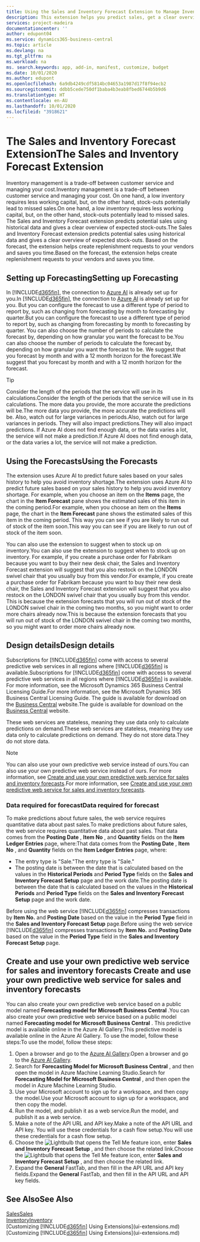 ```yaml
---
title: Using the Sales and Inventory Forecast Extension to Manage Inventory | Microsoft Docs
description: This extension helps you predict sales, get a clear overview of expected stock-outs, and even helps you create replenishment requests to vendors.
services: project-madeira
documentationcenter: ''
author: edupont04
ms.service: dynamics365-business-central
ms.topic: article
ms.devlang: na
ms.tgt_pltfrm: na
ms.workload: na
ms. search.keywords: app, add-in, manifest, customize, budget
ms.date: 10/01/2020
ms.author: edupont
ms.openlocfilehash: 6a9db4249cdf5814bc04653a1987d17f8f94ecb2
ms.sourcegitcommit: ddbb5cede750df1baba4b3eab8fbed6744b5b9d6
ms.translationtype: HT
ms.contentlocale: en-AU
ms.lasthandoff: 10/01/2020
ms.locfileid: "3918621"
---
```

# <a name="the-sales-and-inventory-forecast-extension"></a><span data-ttu-id="1ca1a-103">The Sales and Inventory Forecast Extension</span><span class="sxs-lookup"><span data-stu-id="1ca1a-103">The Sales and Inventory Forecast Extension</span></span>
<span data-ttu-id="1ca1a-104">Inventory management is a trade-off between customer service and managing your cost.</span><span class="sxs-lookup"><span data-stu-id="1ca1a-104">Inventory management is a trade-off between customer service and managing your cost.</span></span> <span data-ttu-id="1ca1a-105">On one hand, a low inventory requires less working capital, but, on the other hand, stock-outs potentially lead to missed sales.</span><span class="sxs-lookup"><span data-stu-id="1ca1a-105">On one hand, a low inventory requires less working capital, but, on the other hand, stock-outs potentially lead to missed sales.</span></span> <span data-ttu-id="1ca1a-106">The Sales and Inventory Forecast extension predicts potential sales using historical data and gives a clear overview of expected stock-outs.</span><span class="sxs-lookup"><span data-stu-id="1ca1a-106">The Sales and Inventory Forecast extension predicts potential sales using historical data and gives a clear overview of expected stock-outs.</span></span> <span data-ttu-id="1ca1a-107">Based on the forecast, the extension helps create replenishment requests to your vendors and saves you time.</span><span class="sxs-lookup"><span data-stu-id="1ca1a-107">Based on the forecast, the extension helps create replenishment requests to your vendors and saves you time.</span></span>  

## <a name="setting-up-forecasting"></a><span data-ttu-id="1ca1a-108">Setting up Forecasting</span><span class="sxs-lookup"><span data-stu-id="1ca1a-108">Setting up Forecasting</span></span>
<span data-ttu-id="1ca1a-109">In [!INCLUDE[d365fin](includes/d365fin_md.md)], the connection to [Azure AI](https://azure.microsoft.com/overview/ai-platform/) is already set up for you.</span><span class="sxs-lookup"><span data-stu-id="1ca1a-109">In [!INCLUDE[d365fin](includes/d365fin_md.md)], the connection to [Azure AI](https://azure.microsoft.com/overview/ai-platform/) is already set up for you.</span></span> <span data-ttu-id="1ca1a-110">But you can configure the forecast to use a different type of period to report by, such as changing from forecasting by month to forecasting by quarter.</span><span class="sxs-lookup"><span data-stu-id="1ca1a-110">But you can configure the forecast to use a different type of period to report by, such as changing from forecasting by month to forecasting by quarter.</span></span> <span data-ttu-id="1ca1a-111">You can also choose the number of periods to calculate the forecast by, depending on how granular you want the forecast to be.</span><span class="sxs-lookup"><span data-stu-id="1ca1a-111">You can also choose the number of periods to calculate the forecast by, depending on how granular you want the forecast to be.</span></span> <span data-ttu-id="1ca1a-112">We suggest that you forecast by month and with a 12 month horizon for the forecast.</span><span class="sxs-lookup"><span data-stu-id="1ca1a-112">We suggest that you forecast by month and with a 12 month horizon for the forecast.</span></span> 

> [!TIP]  
>   <span data-ttu-id="1ca1a-113">Consider the length of the periods that the service will use in its calculations.</span><span class="sxs-lookup"><span data-stu-id="1ca1a-113">Consider the length of the periods that the service will use in its calculations.</span></span> <span data-ttu-id="1ca1a-114">The more data you provide, the more accurate the predictions will be.</span><span class="sxs-lookup"><span data-stu-id="1ca1a-114">The more data you provide, the more accurate the predictions will be.</span></span> <span data-ttu-id="1ca1a-115">Also, watch out for large variances in periods.</span><span class="sxs-lookup"><span data-stu-id="1ca1a-115">Also, watch out for large variances in periods.</span></span> <span data-ttu-id="1ca1a-116">They will also impact predictions.</span><span class="sxs-lookup"><span data-stu-id="1ca1a-116">They will also impact predictions.</span></span> <span data-ttu-id="1ca1a-117">If Azure AI does not find enough data, or the data varies a lot, the service will not make a prediction.</span><span class="sxs-lookup"><span data-stu-id="1ca1a-117">If Azure AI does not find enough data, or the data varies a lot, the service will not make a prediction.</span></span>

## <a name="using-the-forecasts"></a><span data-ttu-id="1ca1a-118">Using the Forecasts</span><span class="sxs-lookup"><span data-stu-id="1ca1a-118">Using the Forecasts</span></span>
<span data-ttu-id="1ca1a-119">The extension uses Azure AI to predict future sales based on your sales history to help you avoid inventory shortage.</span><span class="sxs-lookup"><span data-stu-id="1ca1a-119">The extension uses Azure AI to predict future sales based on your sales history to help you avoid inventory shortage.</span></span> <span data-ttu-id="1ca1a-120">For example, when you choose an item on the **Items** page, the chart in the **Item Forecast** pane shows the estimated sales of this item in the coming period.</span><span class="sxs-lookup"><span data-stu-id="1ca1a-120">For example, when you choose an item on the **Items** page, the chart in the **Item Forecast** pane shows the estimated sales of this item in the coming period.</span></span> <span data-ttu-id="1ca1a-121">This way you can see if you are likely to run out of stock of the item soon.</span><span class="sxs-lookup"><span data-stu-id="1ca1a-121">This way you can see if you are likely to run out of stock of the item soon.</span></span>  

<span data-ttu-id="1ca1a-122">You can also use the extension to suggest when to stock up on inventory.</span><span class="sxs-lookup"><span data-stu-id="1ca1a-122">You can also use the extension to suggest when to stock up on inventory.</span></span> <span data-ttu-id="1ca1a-123">For example, if you create a purchase order for Fabrikam because you want to buy their new desk chair, the Sales and Inventory Forecast extension will suggest that you also restock on the LONDON swivel chair that you usually buy from this vendor.</span><span class="sxs-lookup"><span data-stu-id="1ca1a-123">For example, if you create a purchase order for Fabrikam because you want to buy their new desk chair, the Sales and Inventory Forecast extension will suggest that you also restock on the LONDON swivel chair that you usually buy from this vendor.</span></span> <span data-ttu-id="1ca1a-124">This is because the extension forecasts that you will run out of stock of the LONDON swivel chair in the coming two months, so you might want to order more chairs already now.</span><span class="sxs-lookup"><span data-stu-id="1ca1a-124">This is because the extension forecasts that you will run out of stock of the LONDON swivel chair in the coming two months, so you might want to order more chairs already now.</span></span>  

## <a name="design-details"></a><span data-ttu-id="1ca1a-125">Design details</span><span class="sxs-lookup"><span data-stu-id="1ca1a-125">Design details</span></span>
<span data-ttu-id="1ca1a-126">Subscriptions for [!INCLUDE[d365fin](includes/d365fin_md.md)] come with access to several predictive web services in all regions where [!INCLUDE[d365fin](includes/d365fin_md.md)] is available.</span><span class="sxs-lookup"><span data-stu-id="1ca1a-126">Subscriptions for [!INCLUDE[d365fin](includes/d365fin_md.md)] come with access to several predictive web services in all regions where [!INCLUDE[d365fin](includes/d365fin_md.md)] is available.</span></span> <span data-ttu-id="1ca1a-127">For more information, see the Microsoft Dynamics 365 Business Central Licensing Guide.</span><span class="sxs-lookup"><span data-stu-id="1ca1a-127">For more information, see the Microsoft Dynamics 365 Business Central Licensing Guide.</span></span> <span data-ttu-id="1ca1a-128">The guide is available for download on the [Business Central](https://dynamics.microsoft.com/en-us/business-central/overview/) website.</span><span class="sxs-lookup"><span data-stu-id="1ca1a-128">The guide is available for download on the [Business Central](https://dynamics.microsoft.com/en-us/business-central/overview/) website.</span></span> 

<span data-ttu-id="1ca1a-129">These web services are stateless, meaning they use data only to calculate predictions on demand.</span><span class="sxs-lookup"><span data-stu-id="1ca1a-129">These web services are stateless, meaning they use data only to calculate predictions on demand.</span></span> <span data-ttu-id="1ca1a-130">They do not store data.</span><span class="sxs-lookup"><span data-stu-id="1ca1a-130">They do not store data.</span></span>

> [!NOTE]  
>   <span data-ttu-id="1ca1a-131">You can also use your own predictive web service instead of ours.</span><span class="sxs-lookup"><span data-stu-id="1ca1a-131">You can also use your own predictive web service instead of ours.</span></span> <span data-ttu-id="1ca1a-132">For more information, see [Create and use your own predictive web service for sales and inventory forecasts](#AnchorText).</span><span class="sxs-lookup"><span data-stu-id="1ca1a-132">For more information, see [Create and use your own predictive web service for sales and inventory forecasts](#AnchorText).</span></span> 

### <a name="data-required-for-forecast"></a><span data-ttu-id="1ca1a-133">Data required for forecast</span><span class="sxs-lookup"><span data-stu-id="1ca1a-133">Data required for forecast</span></span>
<span data-ttu-id="1ca1a-134">To make predictions about future sales, the web service requires quantitative data about past sales.</span><span class="sxs-lookup"><span data-stu-id="1ca1a-134">To make predictions about future sales, the web service requires quantitative data about past sales.</span></span> <span data-ttu-id="1ca1a-135">That data comes from the **Posting Date** , **Item No** , and **Quantity** fields on the **Item Ledger Entries** page, where:</span><span class="sxs-lookup"><span data-stu-id="1ca1a-135">That data comes from the **Posting Date** , **Item No** , and **Quantity** fields on the **Item Ledger Entries** page, where:</span></span>
-    <span data-ttu-id="1ca1a-136">The entry type is "Sale."</span><span class="sxs-lookup"><span data-stu-id="1ca1a-136">The entry type is "Sale."</span></span>
- <span data-ttu-id="1ca1a-137">The posting date is between the date that is calculated based on the values in the **Historical Periods** and **Period Type** fields on the **Sales and Inventory Forecast Setup** page and the work date.</span><span class="sxs-lookup"><span data-stu-id="1ca1a-137">The posting date is between the date that is calculated based on the values in the **Historical Periods** and **Period Type** fields on the **Sales and Inventory Forecast Setup** page and the work date.</span></span>

<span data-ttu-id="1ca1a-138">Before using the web service [!INCLUDE[d365fin](includes/d365fin_md.md)] compresses transactions by **Item No.** and **Posting Date** based on the value in the **Period Type** field in the **Sales and Inventory Forecast Setup** page.</span><span class="sxs-lookup"><span data-stu-id="1ca1a-138">Before using the web service [!INCLUDE[d365fin](includes/d365fin_md.md)] compresses transactions by **Item No.** and **Posting Date** based on the value in the **Period Type** field in the **Sales and Inventory Forecast Setup** page.</span></span>

## <a name="create-and-use-your-own-predictive-web-service-for-sales-and-inventory-forecasts"></a><span data-ttu-id="1ca1a-139"><a name="AnchorText"> </a>Create and use your own predictive web service for sales and inventory forecasts</span><span class="sxs-lookup"><span data-stu-id="1ca1a-139"><a name="AnchorText"> </a>Create and use your own predictive web service for sales and inventory forecasts</span></span>
<span data-ttu-id="1ca1a-140">You can also create your own predictive web service based on a public model named **Forecasting model for Microsoft Business Central** .</span><span class="sxs-lookup"><span data-stu-id="1ca1a-140">You can also create your own predictive web service based on a public model named **Forecasting model for Microsoft Business Central** .</span></span> <span data-ttu-id="1ca1a-141">This predictive model is available online in the Azure AI Gallery.</span><span class="sxs-lookup"><span data-stu-id="1ca1a-141">This predictive model is available online in the Azure AI Gallery.</span></span> <span data-ttu-id="1ca1a-142">To use the model, follow these steps:</span><span class="sxs-lookup"><span data-stu-id="1ca1a-142">To use the model, follow these steps:</span></span>  

1. <span data-ttu-id="1ca1a-143">Open a browser and go to the [Azure AI Gallery](https://go.microsoft.com/fwlink/?linkid=828352).</span><span class="sxs-lookup"><span data-stu-id="1ca1a-143">Open a browser and go to the [Azure AI Gallery](https://go.microsoft.com/fwlink/?linkid=828352).</span></span>  
2. <span data-ttu-id="1ca1a-144">Search for **Forecasting Model for Microsoft Business Central** , and then open the model in Azure Machine Learning Studio.</span><span class="sxs-lookup"><span data-stu-id="1ca1a-144">Search for **Forecasting Model for Microsoft Business Central** , and then open the model in Azure Machine Learning Studio.</span></span>  
3. <span data-ttu-id="1ca1a-145">Use your Microsoft account to sign up for a workspace, and then copy the model.</span><span class="sxs-lookup"><span data-stu-id="1ca1a-145">Use your Microsoft account to sign up for a workspace, and then copy the model.</span></span>  
4. <span data-ttu-id="1ca1a-146">Run the model, and publish it as a web service.</span><span class="sxs-lookup"><span data-stu-id="1ca1a-146">Run the model, and publish it as a web service.</span></span>  
5. <span data-ttu-id="1ca1a-147">Make a note of the API URL and API key.</span><span class="sxs-lookup"><span data-stu-id="1ca1a-147">Make a note of the API URL and API key.</span></span> <span data-ttu-id="1ca1a-148">You will use these credentials for a cash flow setup.</span><span class="sxs-lookup"><span data-stu-id="1ca1a-148">You will use these credentials for a cash flow setup.</span></span>  
6. <span data-ttu-id="1ca1a-149">Choose the ![Lightbulb that opens the Tell Me feature](media/ui-search/search_small.png "Tell me what you want to do") icon, enter **Sales and Inventory Forecast Setup** , and then choose the related link.</span><span class="sxs-lookup"><span data-stu-id="1ca1a-149">Choose the ![Lightbulb that opens the Tell Me feature](media/ui-search/search_small.png "Tell me what you want to do") icon, enter **Sales and Inventory Forecast Setup** , and then choose the related link.</span></span>  
7. <span data-ttu-id="1ca1a-150">Expand the **General** FastTab, and then fill in the API URL and API key fields.</span><span class="sxs-lookup"><span data-stu-id="1ca1a-150">Expand the **General** FastTab, and then fill in the API URL and API key fields.</span></span>  


## <a name="see-also"></a><span data-ttu-id="1ca1a-151">See Also</span><span class="sxs-lookup"><span data-stu-id="1ca1a-151">See Also</span></span>
[<span data-ttu-id="1ca1a-152">Sales</span><span class="sxs-lookup"><span data-stu-id="1ca1a-152">Sales</span></span>](sales-manage-sales.md)  
[<span data-ttu-id="1ca1a-153">Inventory</span><span class="sxs-lookup"><span data-stu-id="1ca1a-153">Inventory</span></span>](inventory-manage-inventory.md)  
<span data-ttu-id="1ca1a-154">[Customizing [!INCLUDE[d365fin](includes/d365fin_md.md)] Using Extensions](ui-extensions.md)</span><span class="sxs-lookup"><span data-stu-id="1ca1a-154">[Customizing [!INCLUDE[d365fin](includes/d365fin_md.md)] Using Extensions](ui-extensions.md)</span></span>  
